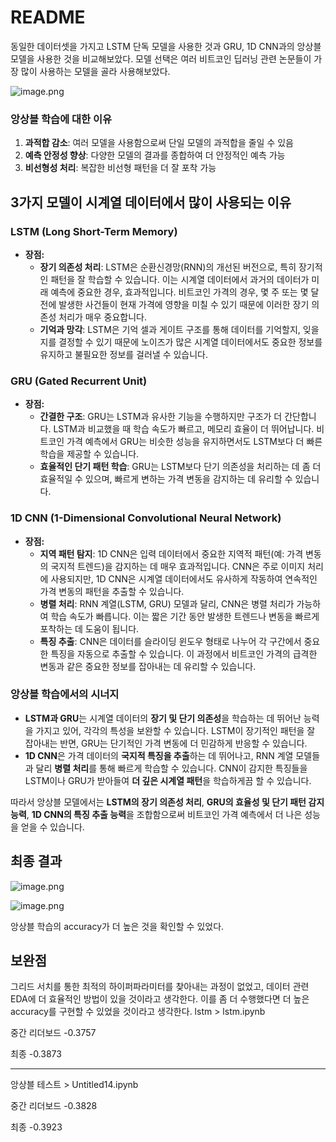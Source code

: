 # README

동일한 데이터셋을 가지고 LSTM 단독 모델을 사용한 것과 GRU, 1D CNN과의 앙상블 모델을 사용한 것을 비교해보았다. 모델 선택은 여러 비트코인 딥러닝 관련 논문들이 가장 많이 사용하는 모델을 골라 사용해보았다.

![image.png](https://prod-files-secure.s3.us-west-2.amazonaws.com/14688a25-5901-4398-a3cf-a035597c02fb/dffa1111-ba59-4912-97f7-0394c088a9b3/image.png)

### **앙상블 학습에 대한 이유**

1. **과적합 감소**: 여러 모델을 사용함으로써 단일 모델의 과적합을 줄일 수 있음
2. **예측 안정성 향상**: 다양한 모델의 결과를 종합하여 더 안정적인 예측 가능
3. **비선형성 처리**: 복잡한 비선형 패턴을 더 잘 포착 가능

## 3가지 모델이 시계열 데이터에서 많이 사용되는 이유

### **LSTM (Long Short-Term Memory)**

- **장점:**
    - **장기 의존성 처리**: LSTM은 순환신경망(RNN)의 개선된 버전으로, 특히 장기적인 패턴을 잘 학습할 수 있습니다. 이는 시계열 데이터에서 과거의 데이터가 미래 예측에 중요한 경우, 효과적입니다. 비트코인 가격의 경우, 몇 주 또는 몇 달 전에 발생한 사건들이 현재 가격에 영향을 미칠 수 있기 때문에 이러한 장기 의존성 처리가 매우 중요합니다.
    - **기억과 망각**: LSTM은 기억 셀과 게이트 구조를 통해 데이터를 기억할지, 잊을지를 결정할 수 있기 때문에 노이즈가 많은 시계열 데이터에서도 중요한 정보를 유지하고 불필요한 정보를 걸러낼 수 있습니다.

### **GRU (Gated Recurrent Unit)**

- **장점:**
    - **간결한 구조**: GRU는 LSTM과 유사한 기능을 수행하지만 구조가 더 간단합니다. LSTM과 비교했을 때 학습 속도가 빠르고, 메모리 효율이 더 뛰어납니다. 비트코인 가격 예측에서 GRU는 비슷한 성능을 유지하면서도 LSTM보다 더 빠른 학습을 제공할 수 있습니다.
    - **효율적인 단기 패턴 학습**: GRU는 LSTM보다 단기 의존성을 처리하는 데 좀 더 효율적일 수 있으며, 빠르게 변하는 가격 변동을 감지하는 데 유리할 수 있습니다.

### **1D CNN (1-Dimensional Convolutional Neural Network)**

- **장점:**
    - **지역 패턴 탐지**: 1D CNN은 입력 데이터에서 중요한 지역적 패턴(예: 가격 변동의 국지적 트렌드)을 감지하는 데 매우 효과적입니다. CNN은 주로 이미지 처리에 사용되지만, 1D CNN은 시계열 데이터에서도 유사하게 작동하여 연속적인 가격 변동의 패턴을 추출할 수 있습니다.
    - **병렬 처리**: RNN 계열(LSTM, GRU) 모델과 달리, CNN은 병렬 처리가 가능하여 학습 속도가 빠릅니다. 이는 짧은 기간 동안 발생한 트렌드나 변동을 빠르게 포착하는 데 도움이 됩니다.
    - **특징 추출**: CNN은 데이터를 슬라이딩 윈도우 형태로 나누어 각 구간에서 중요한 특징을 자동으로 추출할 수 있습니다. 이 과정에서 비트코인 가격의 급격한 변동과 같은 중요한 정보를 잡아내는 데 유리할 수 있습니다.

### 앙상블 학습에서의 시너지

- **LSTM과 GRU**는 시계열 데이터의 **장기 및 단기 의존성**을 학습하는 데 뛰어난 능력을 가지고 있어, 각각의 특성을 보완할 수 있습니다. LSTM이 장기적인 패턴을 잘 잡아내는 반면, GRU는 단기적인 가격 변동에 더 민감하게 반응할 수 있습니다.
- **1D CNN**은 가격 데이터의 **국지적 특징을 추출**하는 데 뛰어나고, RNN 계열 모델들과 달리 **병렬 처리**를 통해 빠르게 학습할 수 있습니다. CNN이 감지한 특징들을 LSTM이나 GRU가 받아들여 **더 깊은 시계열 패턴**을 학습하게끔 할 수 있습니다.

따라서 앙상블 모델에서는 **LSTM의 장기 의존성 처리**, **GRU의 효율성 및 단기 패턴 감지 능력**, **1D CNN의 특징 추출 능력**을 조합함으로써 비트코인 가격 예측에서 더 나은 성능을 얻을 수 있습니다.

## 최종 결과

![image.png](https://prod-files-secure.s3.us-west-2.amazonaws.com/14688a25-5901-4398-a3cf-a035597c02fb/0e537122-7c20-470e-ad93-e6e81830ef2a/image.png)

![image.png](https://prod-files-secure.s3.us-west-2.amazonaws.com/14688a25-5901-4398-a3cf-a035597c02fb/82b4a363-575b-4492-824b-8ba68346da63/image.png)

앙상블 학습의 accuracy가 더 높은 것을 확인할 수 있었다.

## 보완점

그리드 서치를 통한 최적의 하이퍼파라미터를 찾아내는 과정이 없었고, 데이터 관련 EDA에 더 효율적인 방법이 있을 것이라고 생각한다. 이를 좀 더 수행했다면 더 높은 accuracy를 구현할 수 있었을 것이라고 생각한다.
lstm > lstm.ipynb

중간 리더보드
-0.3757

최종
-0.3873

***
앙상블 테스트 > Untitled14.ipynb

중간 리더보드
-0.3828

최종
-0.3923







